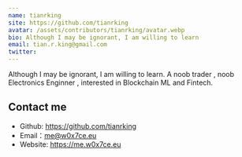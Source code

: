 ```yaml
---
name: tianrking 
site: https://github.com/tianrking
avatar: /assets/contributors/tianrking/avatar.webp
bio: Although I may be ignorant, I am willing to learn
email: tian.r.king@gmail.com
twitter: 
---
```


Although I may be ignorant, I am willing to learn.
A noob trader , noob Electronics Enginner , interested in Blockchain ML and Fintech.

## Contact me

- Github: <https://github.com/tianrking>
- Email：<me@w0x7ce.eu>
- Website: <https://me.w0x7ce.eu>
